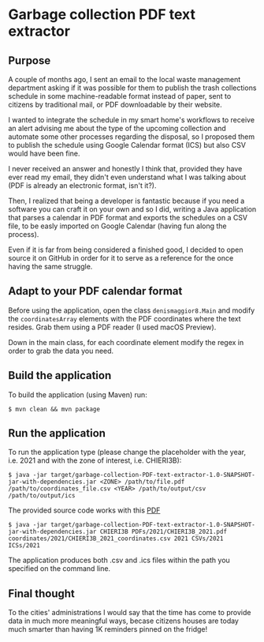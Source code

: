 # Garbage collection PDF text extractor

## Purpose

A couple of months ago, I sent an email to the local waste management department asking if it was possible for them to publish the trash collections schedule in some machine-readable format instead of paper, sent to citizens by traditional mail, or PDF downloadable by their website.

I wanted to integrate the schedule in my smart home's workflows to receive an alert advising me about the type of the upcoming collection  and automate some other processes regarding the disposal, so I proposed them to publish the schedule using Google Calendar format (ICS) but also CSV would have been fine.

I never received an answer and honestly I think that, provided they have ever read my email, they didn't even understand what I was talking about (PDF is already an electronic format, isn't it?).

Then, I realized that being a developer is fantastic because if you need a software you can craft it on your own and so I did, writing a Java application that parses a calendar in PDF format and exports the schedules on a CSV file, to be easly imported on Google Calendar (having fun along the process). 

Even if it is far from being considered a finished good, I decided to open source it on GitHub in order for it to serve as a reference for the once having the same struggle.

## Adapt to your PDF calendar format

Before using the application, open the class `denismaggior8.Main` and modify the `coordinatesArray` elements with the PDF coordinates where the text resides. Grab them using a PDF reader (I used macOS Preview).

Down in the main class, for each coordinate element modify the regex in order to grab the data you need.

## Build the application

To build the application (using Maven) run:

```console
$ mvn clean && mvn package
```

## Run the application

To run the application type (please change the <YEAR> placeholder with the year, i.e. 2021 and <ZONE> with the zone of interest, i.e. CHIERI3B):

```console
$ java -jar target/garbage-collection-PDF-text-extractor-1.0-SNAPSHOT-jar-with-dependencies.jar <ZONE> /path/to/file.pdf /path/to/coordinates_file.csv <YEAR> /path/to/output/csv /path/to/output/ics
```

The provided source code works with this [PDF](PDFs/2021/CHIERI3B_2021.pdf)

```console
$ java -jar target/garbage-collection-PDF-text-extractor-1.0-SNAPSHOT-jar-with-dependencies.jar CHIERI3B PDFs/2021/CHIERI3B_2021.pdf coordinates/2021/CHIERI3B_2021_coordinates.csv 2021 CSVs/2021 ICSs/2021

```

The application produces both .csv and .ics files within the path you specified on the command line.

## Final thought

To the cities' administrations I would say that the time has come to provide data in much more meaningful ways, becase citizens houses are today much smarter than having 1K reminders pinned on the fridge!

